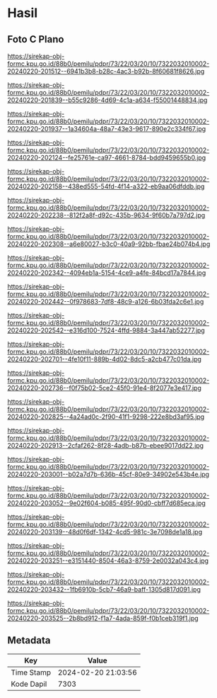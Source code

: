 # Hasil

## Foto C Plano

https://sirekap-obj-formc.kpu.go.id/88b0/pemilu/pdpr/73/22/03/20/10/7322032010002-20240220-201512--6941b3b8-b28c-4ac3-b92b-8f60681f8626.jpg

https://sirekap-obj-formc.kpu.go.id/88b0/pemilu/pdpr/73/22/03/20/10/7322032010002-20240220-201839--b55c9286-4d69-4c1a-a634-f55001448834.jpg

https://sirekap-obj-formc.kpu.go.id/88b0/pemilu/pdpr/73/22/03/20/10/7322032010002-20240220-201937--1a34604a-48a7-43e3-9617-890e2c334f67.jpg

https://sirekap-obj-formc.kpu.go.id/88b0/pemilu/pdpr/73/22/03/20/10/7322032010002-20240220-202124--fe25761e-ca97-4661-8784-bdd9459655b0.jpg

https://sirekap-obj-formc.kpu.go.id/88b0/pemilu/pdpr/73/22/03/20/10/7322032010002-20240220-202158--438ed555-54fd-4f14-a322-eb9aa06dfddb.jpg

https://sirekap-obj-formc.kpu.go.id/88b0/pemilu/pdpr/73/22/03/20/10/7322032010002-20240220-202238--812f2a8f-d92c-435b-9634-9f60b7a797d2.jpg

https://sirekap-obj-formc.kpu.go.id/88b0/pemilu/pdpr/73/22/03/20/10/7322032010002-20240220-202308--a6e80027-b3c0-40a9-92bb-fbae24b074b4.jpg

https://sirekap-obj-formc.kpu.go.id/88b0/pemilu/pdpr/73/22/03/20/10/7322032010002-20240220-202342--4094eb1a-5154-4ce9-a4fe-84bcd17a7844.jpg

https://sirekap-obj-formc.kpu.go.id/88b0/pemilu/pdpr/73/22/03/20/10/7322032010002-20240220-202442--0f978683-7df8-48c9-a126-6b03fda2c6e1.jpg

https://sirekap-obj-formc.kpu.go.id/88b0/pemilu/pdpr/73/22/03/20/10/7322032010002-20240220-202542--e316d100-7524-4ffd-9884-3a447ab52277.jpg

https://sirekap-obj-formc.kpu.go.id/88b0/pemilu/pdpr/73/22/03/20/10/7322032010002-20240220-202701--4fe10f11-889b-4d02-8dc5-a2cb477c01da.jpg

https://sirekap-obj-formc.kpu.go.id/88b0/pemilu/pdpr/73/22/03/20/10/7322032010002-20240220-202736--f0f75b02-5ce2-45f0-91e4-8f2077e3e417.jpg

https://sirekap-obj-formc.kpu.go.id/88b0/pemilu/pdpr/73/22/03/20/10/7322032010002-20240220-202825--4a24ad0c-2f90-41f1-9298-222e8bd3af95.jpg

https://sirekap-obj-formc.kpu.go.id/88b0/pemilu/pdpr/73/22/03/20/10/7322032010002-20240220-202913--2cfaf262-8f28-4adb-b87b-ebee9017dd22.jpg

https://sirekap-obj-formc.kpu.go.id/88b0/pemilu/pdpr/73/22/03/20/10/7322032010002-20240220-203001--b02a7d7b-636b-45cf-80e9-34902e543b4e.jpg

https://sirekap-obj-formc.kpu.go.id/88b0/pemilu/pdpr/73/22/03/20/10/7322032010002-20240220-203052--9e02f604-b085-495f-90d0-cbff7d685eca.jpg

https://sirekap-obj-formc.kpu.go.id/88b0/pemilu/pdpr/73/22/03/20/10/7322032010002-20240220-203139--48d0f6df-1342-4cd5-981c-3e7098de1a18.jpg

https://sirekap-obj-formc.kpu.go.id/88b0/pemilu/pdpr/73/22/03/20/10/7322032010002-20240220-203251--e3151440-8504-46a3-8759-2e0032a043c4.jpg

https://sirekap-obj-formc.kpu.go.id/88b0/pemilu/pdpr/73/22/03/20/10/7322032010002-20240220-203432--1fb6910b-5cb7-46a9-baff-1305d817d091.jpg

https://sirekap-obj-formc.kpu.go.id/88b0/pemilu/pdpr/73/22/03/20/10/7322032010002-20240220-203525--2b8bd912-f1a7-4ada-859f-f0b1ceb319f1.jpg


## Metadata

| Key        | Value               |
| ---------- | ------------------- |
| Time Stamp | 2024-02-20 21:03:56 |
| Kode Dapil | 7303                |



